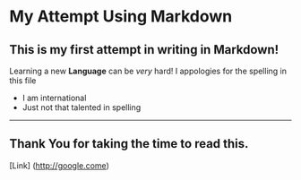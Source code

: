 # My Attempt Using Markdown
## This is my first attempt in writing in Markdown!
Learning a new **Language** can be *very* hard!
I appologies for the spelling in this file
* I am international
* Just not that talented in spelling
---
## Thank You for taking the time to read this.
[Link] (http://google.come)

